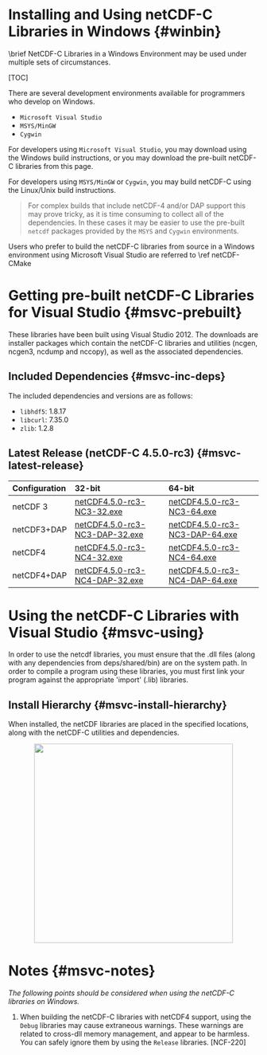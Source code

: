 Installing and Using netCDF-C Libraries in Windows {#winbin}
==================================================

\brief NetCDF-C Libraries in a Windows Environment may be used under multiple sets of circumstances.

[TOC]

There are several development environments available for programmers who develop on Windows.

* `Microsoft Visual Studio `
* `MSYS/MinGW`
* `Cygwin`

For developers using `Microsoft Visual Studio`, you may download using the Windows build instructions, or you may download the pre-built netCDF-C libraries from this page.

For developers using `MSYS/MinGW` or `Cygwin`, you may build netCDF-C using the Linux/Unix build instructions.

> For complex builds that include netCDF-4 and/or DAP support this may prove tricky, as it is time consuming to collect all of the dependencies.  In these cases it may be easier to use the pre-built `netcdf` packages provided by the `MSYS` and `Cygwin` environments.

Users who prefer to build the netCDF-C libraries from source in a Windows environment using Microsoft Visual Studio are referred to \ref netCDF-CMake

# Getting pre-built netCDF-C Libraries for Visual Studio {#msvc-prebuilt}

These libraries have been built using Visual Studio 2012.  The downloads are installer packages which contain the netCDF-C libraries and utilities (ncgen, ncgen3, ncdump and nccopy), as well as the associated dependencies.


## Included Dependencies {#msvc-inc-deps}

The included dependencies and versions are as follows:

* `libhdf5`: 1.8.17
* `libcurl`: 7.35.0
* `zlib`:    1.2.8

## Latest Release (netCDF-C 4.5.0-rc3) {#msvc-latest-release}

Configuration		| 32-bit 						| 64-bit |
:-------------------|:--------							|:-------|
netCDF 3		| [netCDF4.5.0-rc3-NC3-32.exe][r1]		| [netCDF4.5.0-rc3-NC3-64.exe][r6]
netCDF3+DAP		| [netCDF4.5.0-rc3-NC3-DAP-32.exe][r2]	| [netCDF4.5.0-rc3-NC3-DAP-64.exe][r6]
netCDF4			| [netCDF4.5.0-rc3-NC4-32.exe][r3]		| [netCDF4.5.0-rc3-NC4-64.exe][r7]
netCDF4+DAP		| [netCDF4.5.0-rc3-NC4-DAP-32.exe][r4]	| [netCDF4.5.0-rc3-NC4-DAP-64.exe][r8]

# Using the netCDF-C Libraries with Visual Studio {#msvc-using}

In order to use the netcdf libraries, you must ensure that the .dll files (along with any dependencies from deps/shared/bin) are on the system path. In order to compile a program using these libraries, you must first link your program against the appropriate 'import' (.lib) libraries.

## Install Hierarchy {#msvc-install-hierarchy}

When installed, the netCDF libraries are placed in the specified locations, along with the netCDF-C utilities and dependencies.

<center>
<IMG SRC="InstallTreeWindows.png" width="400"/>
</center>

# Notes {#msvc-notes}

*The following points should be considered when using the netCDF-C libraries on Windows.*

1. When building the netCDF-C libraries with netCDF4 support, using the `Debug` libraries may cause extraneous warnings. These warnings are related to cross-dll memory management, and appear to be harmless. You can safely ignore them by using the `Release` libraries. [NCF-220]


[r1]: http://www.unidata.ucar.edu/downloads/netcdf/ftp/netCDF4.5.0-rc3-NC3-32.exe
[r2]: http://www.unidata.ucar.edu/downloads/netcdf/ftp/netCDF4.5.0-rc3-NC3-DAP-32.exe
[r3]: http://www.unidata.ucar.edu/downloads/netcdf/ftp/netCDF4.5.0-rc3-NC4-32.exe
[r4]: http://www.unidata.ucar.edu/downloads/netcdf/ftp/netCDF4.5.0-rc3-NC4-DAP-32.exe
[r6]: http://www.unidata.ucar.edu/downloads/netcdf/ftp/netCDF4.5.0-rc3-NC3-64.exe
[r6]: http://www.unidata.ucar.edu/downloads/netcdf/ftp/netCDF4.5.0-rc3-NC3-DAP-64.exe
[r7]: http://www.unidata.ucar.edu/downloads/netcdf/ftp/netCDF4.5.0-rc3-NC4-64.exe
[r8]: http://www.unidata.ucar.edu/downloads/netcdf/ftp/netCDF4.5.0-rc3-NC4-DAP-64.exe

